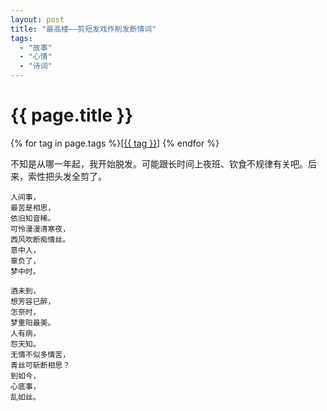 ```yaml
---
layout: post
title: "最高楼——剪短发戏作削发断情词"
tags:
  - "故事"
  - "心情"
  - "诗词"
---
```


# {{ page.title }}

<div class="tags">
{% for tag in page.tags %}[<a class="tag" href="/tags.html#{{ tag }}">{{ tag }}</a>] {% endfor %}
</div>


不知是从哪一年起，我开始脱发。可能跟长时间上夜班、钦食不规律有关吧。后来，索性把头发全剪了。


    人间事，
    最苦是相思，
    依旧知音稀。
    可怜漫漫清寒夜，
    西风吹断痴情丝。
    意中人，
    辜负了，
    梦中时。

    酒未到，
    想芳容已醉，
    怎奈时，
    梦重阳最美。
    人有病，
    怨天知。
    无情不似多情苦，
    青丝可斩断相思？
    到如今，
    心底事，
    乱如丝。

